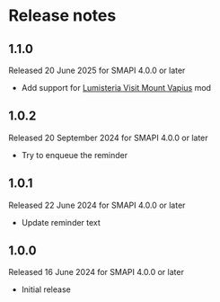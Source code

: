# Release notes
## 1.1.0
Released 20 June 2025 for SMAPI 4.0.0 or later
* Add support for [Lumisteria Visit Mount Vapius](https://www.nexusmods.com/stardewvalley/mods/9600) mod
## 1.0.2
Released 20 September 2024 for SMAPI 4.0.0 or later
* Try to enqueue the reminder
## 1.0.1
Released 22 June 2024 for SMAPI 4.0.0 or later
* Update reminder text
## 1.0.0
Released 16 June 2024 for SMAPI 4.0.0 or later
* Initial release
